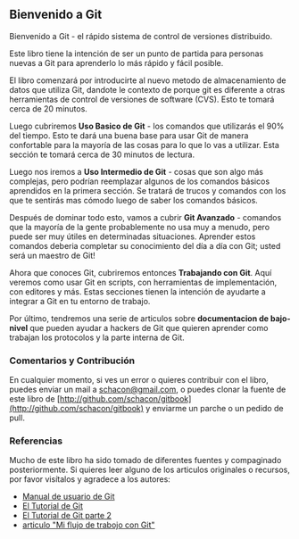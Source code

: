 ## Bienvenido a Git ##

Bienvenido a Git - el rápido sistema de control de versiones distribuido.

Este libro tiene la intención de ser un punto de partida para personas nuevas
a Git para aprenderlo lo más rápido y fácil posible.

El libro comenzará por introducirte al nuevo metodo de almacenamiento de datos que utiliza Git, dandote le contexto de porque git es diferente a otras herramientas de control de versiones de software (CVS). 
Esto te tomará cerca de 20 minutos.

Luego cubriremos **Uso Basico de Git** - los comandos que utilizarás el 90% del tiempo. Esto te dará una buena base para usar Git de manera confortable para la mayoría de las cosas para lo que lo vas a utilizar. Esta sección te tomará cerca de 30 minutos de lectura.

Luego nos iremos a **Uso Intermedio de Git** - cosas que son algo más complejas, pero podrían reemplazar algunos de los comandos básicos aprendidos en la primera sección. Se tratará de trucos y comandos con los que te sentirás mas cómodo luego de saber los comandos básicos.

Después de dominar todo esto, vamos a cubrir **Git Avanzado** - comandos 
que la mayoría de la gente probablemente no usa muy a menudo, pero puede ser muy útiles en determinadas situaciones. Aprender estos comandos deberia completar su conocimiento del día a día con Git; usted será un maestro de Git!

Ahora que conoces Git, cubriremos entonces **Trabajando con Git**. Aquí veremos como usar Git en scripts, con herramientas de implementación, con editores y más. Estas secciones tienen la intención de ayudarte a integrar a Git en tu entorno de trabajo.

Por último, tendremos una serie de articulos sobre **documentacion de bajo-nivel** que pueden ayudar a hackers de Git que quieren aprender como trabajan los protocolos y la parte interna de Git.

### Comentarios y Contribución ###

En cualquier momento, si ves un error o quieres contribuir con el libro, puedes enviar un mail a [schacon@gmail.com](mailto://schacon@gmail.com), o puedes clonar la fuente de este libro de [http://github.com/schacon/gitbook](http://github.com/schacon/gitbook)
y enviarme un parche o un pedido de pull.

### Referencias ###

Mucho de este libro ha sido tomado de diferentes fuentes y compaginado  posteriormente.
Si quieres leer alguno de los articulos originales o recursos, por favor visítalos y agradece a los autores:

* [Manual de usuario de Git](http://www.kernel.org/pub/software/scm/git/docs/user-manual.html)
* [El Tutorial de Git](http://www.kernel.org/pub/software/scm/git/docs/gittutorial.html)
* [El Tutorial de Git parte 2](http://www.kernel.org/pub/software/scm/git/docs/gittutorial-2.html)
* [articulo "Mi flujo de trabojo con Git"](http://osteele.com/archives/2008/05/my-git-workflow)

